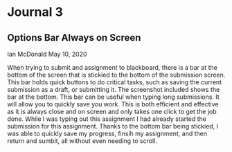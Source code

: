 # Journal 3

## Options Bar Always on Screen

Ian McDonald May 10, 2020

When trying to submit and assignment to blackboard, there is a bar at the bottom of the screen that is stickied to the bottom of the submission screen. This bar holds quick buttons to do critical tasks, such as saving the current submission as a draft, or submitting it. The screenshot included shows the bar at the bottom. This bar can be useful when typing long submissions. It will allow you to quickly save you work. This is both efficient and effective as it is always close and on screen and only takes one click to get the job done. While I was typing out this assignment I had already started the submission for this assignment. Thanks to the bottom bar being stickied, I was able to quickly save my progress, finsih my assignment, and then return and sumbit, all without even needing to scroll.
